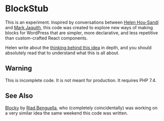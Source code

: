 # BlockStub

This is an experiment. Inspired by conversations between [Helen Hou-Sandí](https://helen.blog/) and [Mark Jaquith](https://markjaquith.com/), this code was created to explore new ways of making blocks for WordPress that are simpler, more declarative, and less repetitive than custom-crafted React components.

Helen write about the [thinking behind this idea](https://helen.blog/2021/08/exploring-custom-blocks-from-a-php-centric-developer-ux-point-of-view/) in depth, and you should absolutely read that to understand what this is all about.

## Warning

This is incomplete code. It is not meant for production. It requires PHP 7.4.

## See Also

[Blocky](https://github.com/youknowriad/blocky) by [Riad Benguella](https://riad.blog), who (completely coincidentally) was working on a very similar idea the same weekend this code was written.
